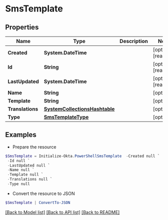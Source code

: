 # SmsTemplate
## Properties

Name | Type | Description | Notes
------------ | ------------- | ------------- | -------------
**Created** | **System.DateTime** |  | [optional] [readonly] 
**Id** | **String** |  | [optional] [readonly] 
**LastUpdated** | **System.DateTime** |  | [optional] [readonly] 
**Name** | **String** |  | [optional] 
**Template** | **String** |  | [optional] 
**Translations** | [**SystemCollectionsHashtable**](.md) |  | [optional] 
**Type** | [**SmsTemplateType**](SmsTemplateType.md) |  | [optional] 

## Examples

- Prepare the resource
```powershell
$SmsTemplate = Initialize-Okta.PowerShellSmsTemplate  -Created null `
 -Id null `
 -LastUpdated null `
 -Name null `
 -Template null `
 -Translations null `
 -Type null
```

- Convert the resource to JSON
```powershell
$SmsTemplate | ConvertTo-JSON
```

[[Back to Model list]](../README.md#documentation-for-models) [[Back to API list]](../README.md#documentation-for-api-endpoints) [[Back to README]](../README.md)

